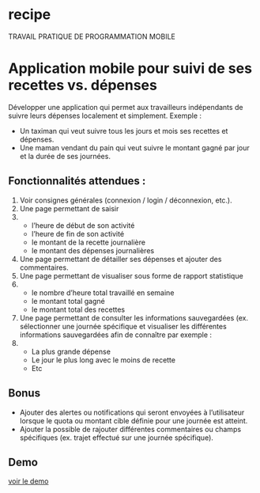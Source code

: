 # recipe
TRAVAIL PRATIQUE DE PROGRAMMATION MOBILE

# Application mobile pour suivi de ses recettes vs. dépenses


Développer une application qui permet aux travailleurs indépendants de suivre leurs dépenses localement 
et simplement. 
Exemple : 
- Un taximan qui veut suivre tous les jours et mois ses recettes et dépenses. 
- Une maman vendant du pain qui veut suivre le montant gagné par jour et la durée de ses journées.

## Fonctionnalités attendues : 
<ol>
  <li>Voir consignes générales (connexion / login / déconnexion, etc.).  </li>
  <li>Une page permettant de saisir  </li>
  <li>
    <ul>
      <li>l’heure de début de son activité </li>
      <li>l’heure de fin de son activité </li>
      <li>le montant de la recette journalière </li>
      <li>le montant des dépenses journalières </li>
    </ul>
  </li>

  <li>Une page permettant de détailler ses dépenses et ajouter des commentaires.   </li>
  <li>Une page permettant de visualiser sous forme de rapport statistique   </li>
  <li>
    <ul>
      <li>le nombre d’heure total travaillé en semaine</li>
      <li>le montant total gagné </li>
      <li>le montant total des recettes </li>
    </ul>
  </li>

  <li>
    Une page permettant de consulter les informations sauvegardées (ex. sélectionner une 
    journée spécifique et visualiser les différentes informations sauvegardées afin de 
    connaître par exemple :
  </li>
  <li>
    <ul>
      <li>La plus grande dépense</li>
      <li>Le jour le plus long avec le moins de recette </li>
      <li>Etc </li>
    </ul>
  </li>
</ol>


## Bonus 
  - Ajouter des alertes ou notifications qui seront envoyées à l’utilisateur lorsque le quota ou montant 
    cible définie pour une journée est atteint. 
  - Ajouter la possible de rajouter différentes commentaires ou champs spécifiques (ex. trajet 
    effectué sur une journée spécifique). 



## Demo

<a href="">voir le demo</a>




